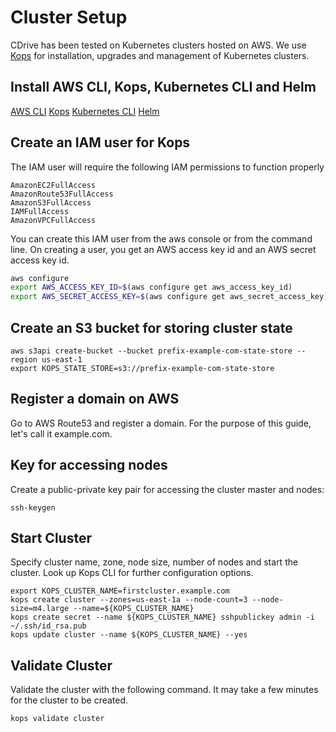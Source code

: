 # Cluster Setup

CDrive has been tested on Kubernetes clusters hosted on AWS. We use [Kops](https://github.com/kubernetes/kops) for 
installation, upgrades and management of Kubernetes clusters.

## Install AWS CLI, Kops, Kubernetes CLI and Helm

[AWS CLI](https://docs.aws.amazon.com/cli/latest/userguide/cli-chap-install.html)
[Kops](https://github.com/kubernetes/kops/blob/master/docs/install.md)
[Kubernetes CLI](https://kubernetes.io/docs/tasks/tools/install-kubectl/)
[Helm](https://helm.sh/docs/intro/install/)

## Create an IAM user for Kops

The IAM user will require the following IAM permissions to function properly

```
AmazonEC2FullAccess
AmazonRoute53FullAccess
AmazonS3FullAccess
IAMFullAccess
AmazonVPCFullAccess
```

You can create this IAM user from the aws console or from the command line. On creating a user, you get an AWS access
key id and an AWS secret access key id.

```bash
aws configure
export AWS_ACCESS_KEY_ID=$(aws configure get aws_access_key_id)
export AWS_SECRET_ACCESS_KEY=$(aws configure get aws_secret_access_key)
```

## Create an S3 bucket for storing cluster state

```
aws s3api create-bucket --bucket prefix-example-com-state-store --region us-east-1
export KOPS_STATE_STORE=s3://prefix-example-com-state-store
```

## Register a domain on AWS

Go to AWS Route53 and register a domain. For the purpose of this guide, let's call it example.com.

## Key for accessing nodes

Create a public-private key pair for accessing the cluster master and nodes:

```
ssh-keygen
```

## Start Cluster

Specify cluster name, zone, node size, number of nodes and start the cluster. Look up Kops CLI for further 
configuration options.

```
export KOPS_CLUSTER_NAME=firstcluster.example.com
kops create cluster --zones=us-east-1a --node-count=3 --node-size=m4.large --name=${KOPS_CLUSTER_NAME}
kops create secret --name ${KOPS_CLUSTER_NAME} sshpublickey admin -i ~/.ssh/id_rsa.pub
kops update cluster --name ${KOPS_CLUSTER_NAME} --yes
```

## Validate Cluster

Validate the cluster with the following command. It may take a few minutes for the cluster to be created.

```
kops validate cluster
```
